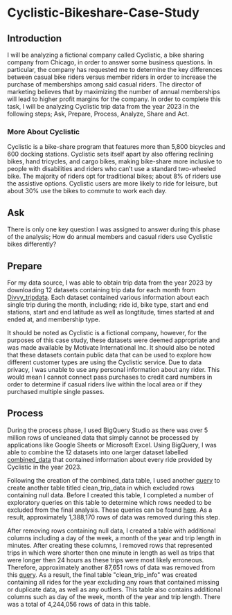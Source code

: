 # Cyclistic-Bikeshare-Case-Study

## Introduction 
I will be analyzing a fictional company called Cyclistic, a bike sharing company from Chicago, in order to answer some business questions. In particular, the company has requested me to determine the key differences between casual bike riders versus member riders in order to increase the purchase of memberships among said casual riders. The director of marketing believes that by maximizing the number of annual memberships will lead to higher profit margins for the company. In order to complete this task, I will be analyzing Cyclistic trip data from the year 2023 in the following steps; Ask, Prepare, Process, Analyze, Share and Act. 

### More About Cyclistic 

Cyclistic is a bike-share program that features more than 5,800 bicycles and 600
docking stations. Cyclistic sets itself apart by also offering reclining bikes, hand
tricycles, and cargo bikes, making bike-share more inclusive to people with disabilities
and riders who can’t use a standard two-wheeled bike. The majority of riders opt for
traditional bikes; about 8% of riders use the assistive options. Cyclistic users are more
likely to ride for leisure, but about 30% use the bikes to commute to work each day.

## Ask 

There is only one key question I was assigned to answer during this phase of the analysis; How do annual members and casual riders use Cyclistic bikes differently? 

## Prepare 

For my data source, I was able to obtain trip data from the year 2023 by downloading 12 datasets containing trip data for each month from [Divvy_tripdata](https://divvy-tripdata.s3.amazonaws.com/index.html). Each dataset contained various information about each single trip during the month, including; ride id, bike type, start and end stations, start and end latitude as well as longtitude, times started at and ended at, and membership type. 

It should be noted as Cyclistic is a fictional company, however, for the purposes of this case study, these datasets were deemed appropriate and was made available by Motivate International Inc. It should also be noted that these datasets contain public data that can be used to explore how different customer types are using the Cyclistic service. Due to data privacy, I was unable to use any personal information about any rider. This would mean I cannot connect pass purchases to credit card numbers in order to determine if casual riders live within the local area or if they purchased multiple single passes. 

## Process 

During the process phase, I used BigQuery Studio as there was over 5 million rows of uncleaned data that simply cannot be processed by applications like Google Sheets or Microsoft Excel. Using BigQuery, I was able to combine the 12 datasets into one larger dataset labelled [combined_data](https://github.com/Wasifkabeer/Cyclistic-Bikeshare-Case-Study/blob/main/Combined_data_query.sql) that contained information about every ride provided by Cyclistic in the year 2023.  

Following the creation of the combined_data table, I used another [query](https://github.com/Wasifkabeer/Cyclistic-Bikeshare-Case-Study/blob/main/Clean_trip_data_query.sql) to create another table titled clean_trip_data in which excluded rows containing null data. Before I created this table, I completed a number of exploratory queries on this table to determine which rows needed to be excluded from the final analysis. These queries can be found [here](https://github.com/Wasifkabeer/Cyclistic-Bikeshare-Case-Study/blob/main/Data_cleaning_exploration.sql). As a result, approximately 1,388,170 rows of data was removed during this step. 

After removing rows containing null data, I created a table with additional columns including a day of the week, a month of the year and trip length in minutes. After creating these columns, I removed rows that represented trips in which were shorter then one minute in length as well as trips that were longer then 24 hours as these trips were most likely erroneous. Therefore, approximately another 87,651 rows of data was removed from this [query](https://github.com/Wasifkabeer/Cyclistic-Bikeshare-Case-Study/blob/main/Clean_trip_info_query.sql). As a result, the final table "clean_trip_info" was created containing all rides for the year excluding any rows that contained missing or duplicate data, as well as any outliers. This table also contains additional columns such as day of the week, month of the year and trip length. There was a total of 4,244,056 rows of data in this table. 

